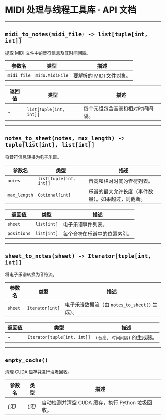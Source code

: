 # MIDI 处理与线程工具库 · API 文档

---

## `midi_to_notes(midi_file) -> list[tuple[int, int]]`

提取 MIDI 文件中的音符信息及其时间间隔。

| 参数名         | 类型              | 描述              |
| ----------- | --------------- | --------------- |
| `midi_file` | `mido.MidiFile` | 要解析的 MIDI 文件对象。 |

| 返回值 | 类型                      | 描述               |
| --- | ----------------------- | ---------------- |
| -   | `list[tuple[int, int]]` | 每个元组包含音高和相对时间间隔。 |

---

## `notes_to_sheet(notes, max_length) -> tuple[list[int], list[int]]`

将音符信息转换为电子乐谱。

| 参数名               | 类型                      | 描述                                                 |
| ----------------- | ----------------------- | -------------------------------------------------- |
| `notes`           | `list[tuple[int, int]]` | 音高和相对时间的音符列表。                                      |
| `max_length`       | `Optional[int]`         | 乐谱的最大允许长度（事件数量）。如果超过，则截断。 |

| 返回值         | 类型          | 描述             |
| ----------- | ----------- | -------------- |
| `sheet`     | `list[int]` | 电子乐谱事件列表。      |
| `positions` | `list[int]` | 每个音符在乐谱中的位置索引。 |

---

## `sheet_to_notes(sheet) -> Iterator[tuple[int, int]]`

将电子乐谱转换为音符流。

| 参数名     | 类型              | 描述                                |
| ------- | --------------- | --------------------------------- |
| `sheet` | `Iterator[int]` | 电子乐谱数据流（由 `notes_to_sheet()` 生成）。 |

| 返回值 | 类型                               | 描述                         |
| --- | -------------------------------- | -------------------------- |
| -   | `Iterator[tuple[int, int]]` | `(音高, 时间间隔)` 的生成器。 |

---

## `empty_cache()`

清理 CUDA 显存并进行垃圾回收。

| 参数名   | 类型    | 描述                              |
| ----- | ----- | ------------------------------- |
| *(无)* | *(无)* | 自动检测并清空 CUDA 缓存，执行 Python 垃圾回收。 |
